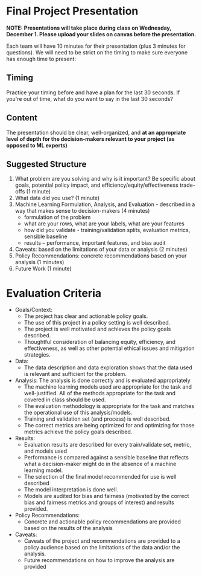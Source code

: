 # Final Project Presentation

**NOTE: Presentations will take place during class on Wednesday, December 1. Please upload your slides on canvas before the presentation.**

Each team will have 10 minutes for their presentation (plus 3 minutes for questions). We will need to be strict on the timing to make sure everyone has enough time to present:

## Timing
Practice your timing before and have a plan for the last 30 seconds. If you're out of time, what do you want to say in the last 30 seconds?

## Content
The presentation should be clear, well-organized, and **at an appropriate level of depth for the decision-makers relevant to your project (as opposed to ML experts)**

## Suggested Structure

1. What problem are you solving and why is it important?  Be specific about goals, potential policy impact, and efficiency/equity/effectiveness trade-offs (1 minute)
1. What data did you use? (1 minute)
1. Machine Learning Formulation, Analysis, and Evaluation - described in a way that makes sense to decision-makers (4 minutes)
    - formulation of the problem
    - what are your rows, what are your labels, what are your features
    - how did you validate - training/validation splits, evaluation metrics, sensible baseline
    - results – performance, important features, and bias audit
1. Caveats: based on the limitations of your data or analysis (2 minutes)
1. Policy Recommendations: concrete recommendations based on your analysis (1 minutes)
1. Future Work (1 minute)

# Evaluation Criteria

- Goals/Context:
    - The project has clear and actionable policy goals.
    - The use of this project in a policy setting is well described.
    - The project is well motivated and achieves the policy goals described.
    - Thoughtful consideration of balancing equity, efficiency, and effectiveness, as well as other potential ethical issues and mitigation strategies.
- Data:
    - The  data description and data exploration shows that the data used is relevant and sufficient for the problem.
- Analysis: The analysis is done correctly and is evaluated appropriately
    - The machine learning models used are appropriate for the task and well-justified. All of the methods appropriate for the task and covered in class should be used.
    - The evaluation methodology is appropriate for the task and matches the operational use of this analysis/models.
    - Training and validation set (and process) is well described.
    - The correct metrics are being optimized for and optimizing for those metrics achieve the policy goals described.
- Results:
    - Evaluation results are described for every train/validate set, metric, and models used
    - Performance is compared against a sensible baseline that reflects what a decision-maker might do in the absence of a machine learning model.
    - The selection of the final model recommended for use is well described
    - The model interpretation is done well.
    - Models are audited for bias and fairness (motivated by the correct bias and fairness metrics and groups of interest) and results provided.
- Policy Recommendations:
    - Concrete and actionable policy recommendations are provided based on the results of the analysis
- Caveats:
    - Caveats of the project and recommendations are provided to a policy audience based on the limitations of the data and/or the analysis.
    - Future recommendations on how to improve the analysis are provided

